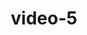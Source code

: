 ---
layout: post
title:  "video-5"
video: assets/images/plant-video-5.mp4
featured: true
hidden: true
---
